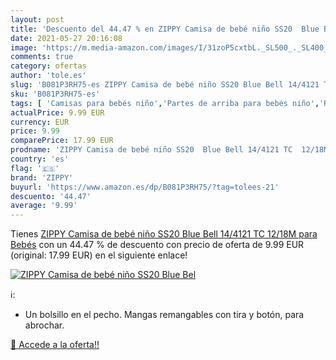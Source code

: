 ```yaml
---
layout: post
title: 'Descuento del 44.47 % en ZIPPY Camisa de bebé niño SS20  Blue Bel'
date: 2021-05-27 20:16:08
image: 'https://m.media-amazon.com/images/I/31zoP5cxtbL._SL500_._SL400_.jpg'
comments: true
category: ofertas
author: 'tole.es'
slug: 'B081P3RH75-es ZIPPY Camisa de bebé niño SS20 Blue Bell 14/4121 TC 12/18M...'
sku: 'B081P3RH75-es'
tags: [ 'Camisas para bebés niño','Partes de arriba para bebés niño','Ropa','Ropa para bebés','Ropa para bebés niño','bebé','bebés','zippy', ]
actualPrice: 9.99 EUR
currency: EUR
price: 9.99
comparePrice: 17.99 EUR
prodname: 'ZIPPY Camisa de bebé niño SS20  Blue Bell 14/4121 TC  12/18M para Bebés'
country: 'es'
flag: '🇪🇸'
brand: 'ZIPPY'
buyurl: 'https://www.amazon.es/dp/B081P3RH75/?tag=tolees-21'
descuento: '44.47'
average: '9.99'
---
```


Tienes [ZIPPY Camisa de bebé niño SS20  Blue Bell 14/4121 TC  12/18M para Bebés](https://www.amazon.es/dp/B081P3RH75/?tag=tolees-21) con un 44.47 % de descuento con precio de oferta de 9.99 EUR (original: 17.99 EUR) en el siguiente enlace!

[![ZIPPY Camisa de bebé niño SS20  Blue Bel](https://m.media-amazon.com/images/I/31zoP5cxtbL._SL500_._SL400_.jpg)](https://www.amazon.es/dp/B081P3RH75/?tag=tolees-21)

ℹ️:

- Un bolsillo en el pecho. Mangas remangables con tira y botón, para abrochar.

[🛒 Accede a la oferta!!](https://www.amazon.es/dp/B081P3RH75/?tag=tolees-21)
